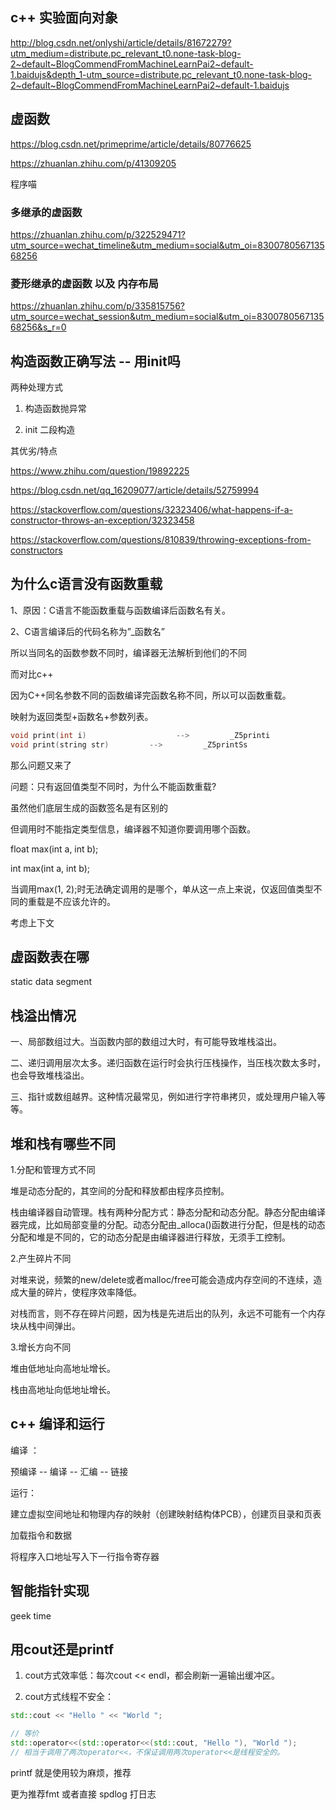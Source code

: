 ## c++ 实验面向对象

http://blog.csdn.net/onlyshi/article/details/81672279?utm_medium=distribute.pc_relevant_t0.none-task-blog-2~default~BlogCommendFromMachineLearnPai2~default-1.baidujs&depth_1-utm_source=distribute.pc_relevant_t0.none-task-blog-2~default~BlogCommendFromMachineLearnPai2~default-1.baidujs

## 虚函数

https://blog.csdn.net/primeprime/article/details/80776625

https://zhuanlan.zhihu.com/p/41309205

程序喵

### 多继承的虚函数

https://zhuanlan.zhihu.com/p/322529471?utm_source=wechat_timeline&utm_medium=social&utm_oi=830078056713568256

### 菱形继承的虚函数 以及 内存布局

https://zhuanlan.zhihu.com/p/335815756?utm_source=wechat_session&utm_medium=social&utm_oi=830078056713568256&s_r=0

## 构造函数正确写法 -- 用init吗

两种处理方式

1. 构造函数抛异常

2. init 二段构造 

其优劣/特点

https://www.zhihu.com/question/19892225

https://blog.csdn.net/qq_16209077/article/details/52759994

https://stackoverflow.com/questions/32323406/what-happens-if-a-constructor-throws-an-exception/32323458

https://stackoverflow.com/questions/810839/throwing-exceptions-from-constructors

## 为什么c语言没有函数重载

1、原因：C语言不能函数重载与函数编译后函数名有关。

2、C语言编译后的代码名称为”_函数名”

所以当同名的函数参数不同时，编译器无法解析到他们的不同

而对比c++

因为C++同名参数不同的函数编译完函数名称不同，所以可以函数重载。

映射为返回类型+函数名+参数列表。

```cpp
void print(int i)                    -->         _Z5printi 
void print(string str)         -->         _Z5printSs
```

那么问题又来了 

问题：只有返回值类型不同时，为什么不能函数重载?

虽然他们底层生成的函数签名是有区别的

但调用时不能指定类型信息，编译器不知道你要调用哪个函数。

float max(int a, int b);

int max(int a, int b);

当调用max(1, 2);时无法确定调用的是哪个，单从这一点上来说，仅返回值类型不同的重载是不应该允许的。

考虑上下文

## 虚函数表在哪

static data segment

## 栈溢出情况

一、局部数组过大。当函数内部的数组过大时，有可能导致堆栈溢出。

二、递归调用层次太多。递归函数在运行时会执行压栈操作，当压栈次数太多时，也会导致堆栈溢出。

三、指针或数组越界。这种情况最常见，例如进行字符串拷贝，或处理用户输入等等。

## 堆和栈有哪些不同

1.分配和管理方式不同

堆是动态分配的，其空间的分配和释放都由程序员控制。

栈由编译器自动管理。栈有两种分配方式：静态分配和动态分配。静态分配由编译器完成，比如局部变量的分配。动态分配由_alloca()函数进行分配，但是栈的动态分配和堆是不同的，它的动态分配是由编译器进行释放，无须手工控制。

2.产生碎片不同

对堆来说，频繁的new/delete或者malloc/free可能会造成内存空间的不连续，造成大量的碎片，使程序效率降低。

对栈而言，则不存在碎片问题，因为栈是先进后出的队列，永远不可能有一个内存块从栈中间弹出。

3.增长方向不同

堆由低地址向高地址增长。

栈由高地址向低地址增长。

## c++ 编译和运行

编译 ：

预编译 -- 编译 -- 汇编 -- 链接

运行：

建立虚拟空间地址和物理内存的映射（创建映射结构体PCB），创建页目录和页表

加载指令和数据

将程序入口地址写入下一行指令寄存器

## 智能指针实现

geek time

## 用cout还是printf

1. cout方式效率低：每次cout << endl，都会刷新一遍输出缓冲区。

2. cout方式线程不安全：

```cpp
std::cout << "Hello " << "World ";

// 等价
std::operator<<(std::operator<<(std::cout, "Hello "), "World ");
// 相当于调用了两次operator<<，不保证调用两次operator<<是线程安全的。
```
printf 就是使用较为麻烦，推荐

更为推荐fmt 或者直接 spdlog 打日志




